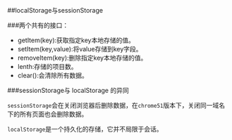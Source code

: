 ##localStorage与sessionStorage

###两个共有的接口：

 - getItem(key):获取指定key本地存储的值。
 - setItem(key,value):将value存储到key字段。
 - removeItem(key):删除指定key本地存储的值。
 - lenth:存储的项目数。
 - clear():会清除所有数据。


###sessionStorage与 localStorage 的异同

`sessionStorage`会在关闭浏览器后删除数据，在`chrome51`版本下，关闭同一域名下的所有页面也会删除数据。

`localStorage`是一个持久化的存储，它并不局限于会话。




